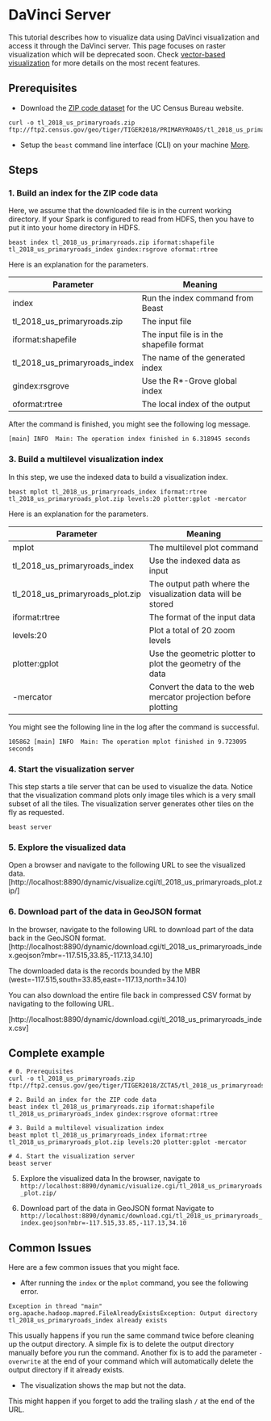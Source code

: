 # DaVinci Server

This tutorial describes how to visualize data using DaVinci visualization and access it through the DaVinci server.
This page focuses on raster visualization which will be deprecated soon.
Check [vector-based visualization](visualization_mvt.md) for more details on the most recent features.

## Prerequisites

* Download the [ZIP code dataset](ftp://ftp2.census.gov/geo/tiger/TIGER2018/ZCTA5/tl_2018_us_primaryroads.zip) for the UC Census Bureau website.
```shell
curl -o tl_2018_us_primaryroads.zip ftp://ftp2.census.gov/geo/tiger/TIGER2018/PRIMARYROADS/tl_2018_us_primaryroads.zip
```
* Setup the `beast` command line interface (CLI) on your machine [More](installation.md).
## Steps

### 1. Build an index for the ZIP code data

Here, we assume that the downloaded file is in the current working directory. If your Spark is configured to read from HDFS, then you have to put it into your home directory in HDFS.

```shell
beast index tl_2018_us_primaryroads.zip iformat:shapefile tl_2018_us_primaryroads_index gindex:rsgrove oformat:rtree
```
Here is an explanation for the parameters.

| Parameter                     | Meaning                                   |
|-------------------------------|-------------------------------------------|
| index                         | Run the index command from Beast          |
| tl_2018_us_primaryroads.zip   | The input file                            |
| iformat:shapefile             | The input file is in the shapefile format |
| tl_2018_us_primaryroads_index | The name of the generated index           |
| gindex:rsgrove                | Use the R*-Grove global index             |
| oformat:rtree                 | The local index of the output             |

After the command is finished, you might see the following log message.

    [main] INFO  Main: The operation index finished in 6.318945 seconds

### 3. Build a multilevel visualization index

In this step, we use the indexed data to build a visualization index.

```shell
beast mplot tl_2018_us_primaryroads_index iformat:rtree tl_2018_us_primaryroads_plot.zip levels:20 plotter:gplot -mercator
```

Here is an explanation for the parameters.

| Parameter                        | Meaning                                                         |
|----------------------------------|-----------------------------------------------------------------|
| mplot                            | The multilevel plot command                                     |
| tl_2018_us_primaryroads_index    | Use the indexed data as input                                   |
| tl_2018_us_primaryroads_plot.zip | The output path where the visualization data will be stored     |
| iformat:rtree                    | The format of the input data                                    |
| levels:20                        | Plot a total of 20 zoom levels                                  |
| plotter:gplot                    | Use the geometric plotter to plot the geometry of the data      |
| -mercator                        | Convert the data to the web mercator projection before plotting |

You might see the following line in the log after the command is successful.

```text
105862 [main] INFO  Main: The operation mplot finished in 9.723095 seconds
```
### 4. Start the visualization server

This step starts a tile server that can be used to visualize the data.
Notice that the visualization command plots only image tiles which is a very small subset of all the tiles.
The visualization server generates other tiles on the fly as requested.

```shell
beast server
```

### 5. Explore the visualized data

Open a browser and navigate to the following URL to see the visualized data.
[http://localhost:8890/dynamic/visualize.cgi/tl_2018_us_primaryroads_plot.zip/]

### 6. Download part of the data in GeoJSON format

In the browser, navigate to the following URL to download part of the data back in the GeoJSON format.
[http://localhost:8890/dynamic/download.cgi/tl_2018_us_primaryroads_index.geojson?mbr=-117.515,33.85,-117.13,34.10]

The downloaded data is the records bounded by the MBR (west=-117.515,south=33.85,east=-117.13,north=34.10)

You can also download the entire file back in compressed CSV format by navigating to the following URL.

[http://localhost:8890/dynamic/download.cgi/tl_2018_us_primaryroads_index.csv]

## Complete example

```shell
# 0. Prerequisites
curl -o tl_2018_us_primaryroads.zip ftp://ftp2.census.gov/geo/tiger/TIGER2018/ZCTA5/tl_2018_us_primaryroads.zip

# 2. Build an index for the ZIP code data
beast index tl_2018_us_primaryroads.zip iformat:shapefile tl_2018_us_primaryroads_index gindex:rsgrove oformat:rtree

# 3. Build a multilevel visualization index
beast mplot tl_2018_us_primaryroads_index iformat:rtree tl_2018_us_primaryroads_plot.zip levels:20 plotter:gplot -mercator

# 4. Start the visualization server
beast server
```

5) Explore the visualized data
In the browser, navigate to `http://localhost:8890/dynamic/visualize.cgi/tl_2018_us_primaryroads_plot.zip/`

6) Download part of the data in GeoJSON format
Navigate to `http://localhost:8890/dynamic/download.cgi/tl_2018_us_primaryroads_index.geojson?mbr=-117.515,33.85,-117.13,34.10`
    
## Common Issues

Here are a few common issues that you might face.

* After running the `index` or the `mplot` command, you see the following error.

```text
Exception in thread "main" org.apache.hadoop.mapred.FileAlreadyExistsException: Output directory tl_2018_us_primaryroads_index already exists
```
This usually happens if you run the same command twice before cleaning up the output directory.
A simple fix is to delete the output directory manually before you run the command.
Another fix is to add the parameter `-overwrite` at the end of your command which will automatically delete the output directory if it already exists.

* The visualization shows the map but not the data.

This might happen if you forget to add the trailing slash `/` at the end of the URL.
